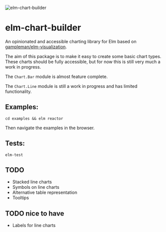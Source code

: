 ![elm-chart-builder](https://raw.githubusercontent.com/data-viz-lab/elm-chart-builder/master/elm-chart-builder-example-small.png "elm-chart-builder-example")

# elm-chart-builder
An opinionated and accessible charting library for Elm based on [gampleman/elm-visualization](https://github.com/gampleman/elm-visualization).

The aim of this package is to make it easy to create some basic chart types. 
These charts should be fully accessible, but for now this is still very much a work in progress.

The `Chart.Bar` module is almost feature complete.

The `Chart.Line` module is still a work in progress and has limited functionality.

## Examples:
`cd examples && elm reactor`

Then navigate the examples in the browser.

## Tests:
`elm-test`

## TODO 
* Stacked line charts
* Symbols on line charts
* Alternative table representation 
* Tooltips

## TODO nice to have
* Labels for line charts
